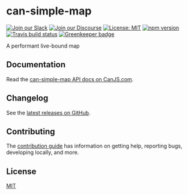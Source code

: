 # can-simple-map

[![Join our Slack](https://img.shields.io/badge/slack-join%20chat-611f69.svg)](https://www.bitovi.com/community/slack?utm_source=badge&utm_medium=badge&utm_campaign=pr-badge&utm_content=badge)
[![Join our Discourse](https://img.shields.io/discourse/https/forums.bitovi.com/posts.svg)](https://forums.bitovi.com/?utm_source=badge&utm_medium=badge&utm_campaign=pr-badge&utm_content=badge)
[![License: MIT](https://img.shields.io/badge/license-MIT-blue.svg)](https://github.com/canjs/can-simple-map/blob/master/LICENSE.md)
[![npm version](https://badge.fury.io/js/can-simple-map.svg)](https://www.npmjs.com/package/can-simple-map)
[![Travis build status](https://travis-ci.org/canjs/can-simple-map.svg?branch=master)](https://travis-ci.org/canjs/can-simple-map)
[![Greenkeeper badge](https://badges.greenkeeper.io/canjs/can-simple-map.svg)](https://greenkeeper.io/)

A performant live-bound map

## Documentation

Read the [can-simple-map API docs on CanJS.com](https://canjs.com/doc/can-simple-map.html).

## Changelog

See the [latest releases on GitHub](https://github.com/canjs/can-simple-map/releases).

## Contributing

The [contribution guide](https://github.com/canjs/can-simple-map/blob/master/CONTRIBUTING.md) has information on getting help, reporting bugs, developing locally, and more.

## License

[MIT](https://github.com/canjs/can-simple-map/blob/master/LICENSE.md)
